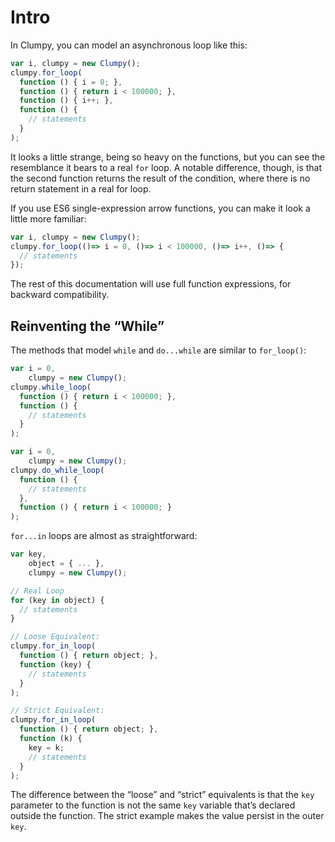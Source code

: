 # Intro

In Clumpy, you can model an asynchronous loop like this:

```javascript
var i, clumpy = new Clumpy();
clumpy.for_loop(
  function () { i = 0; },
  function () { return i < 100000; },
  function () { i++; },
  function () {
    // statements
  }
);
```

It looks a little strange, being so heavy on the functions, but you can see the resemblance it bears to a real `for` loop. A notable difference, though, is that the second function returns the result of the condition, where there is no return statement in a real for loop.

If you use ES6 single-expression arrow functions, you can make it look a little more familiar:

```javascript
var i, clumpy = new Clumpy();
clumpy.for_loop(()=> i = 0, ()=> i < 100000, ()=> i++, ()=> {
  // statements
});
```

The rest of this documentation will use full function expressions, for backward compatibility.


## Reinventing the “While”

The methods that model `while` and `do...while` are similar to `for_loop()`:

```javascript
var i = 0,
    clumpy = new Clumpy();
clumpy.while_loop(
  function () { return i < 100000; },
  function () {
    // statements
  }
);
```

```javascript
var i = 0,
    clumpy = new Clumpy();
clumpy.do_while_loop(
  function () {
    // statements
  },
  function () { return i < 100000; }
);
```

`for...in` loops are almost as straightforward:

```javascript
var key,
    object = { ... },
    clumpy = new Clumpy();

// Real Loop
for (key in object) {
  // statements
}

// Loose Equivalent:
clumpy.for_in_loop(
  function () { return object; },
  function (key) {
    // statements
  }
);

// Strict Equivalent:
clumpy.for_in_loop(
  function () { return object; },
  function (k) {
    key = k;
    // statements
  }
);
```

The difference between the “loose” and “strict” equivalents is that the `key` parameter to the function is not the same `key` variable that’s declared outside the function. The strict example makes the value persist in the outer `key`.
